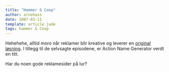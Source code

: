 ```yaml
---
title: "Hammer & Coop"
author: arnehass
date: 2007-03-11
template: article.jade
tags: hammer & Coop
---
```


<p>Hehehehe, alltid moro når reklamer blir kreative og leverer en <a href="http://www.hammerandcoop.com/">original løsning</a>. I tillegg til de selvsagte episodene, er Action Name Generator verdt en titt.</p>
<p>Har du noen gode reklamesider på lur?</p>
